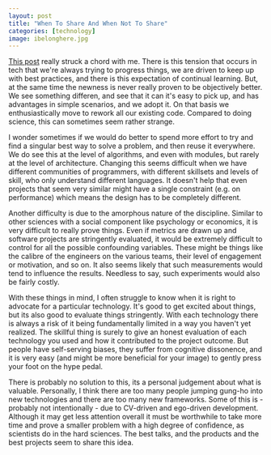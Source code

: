 ```yaml
---
layout: post
title: "When To Share And When Not To Share"
categories: [technology]
image: ibelonghere.jpg
---
```


[This post](https://medium.com/@saronyitbarek/i-dont-belong-in-tech-3d73d8fd6f34#.effwnj8k7) really struck a chord with me. There is this tension that occurs in tech that we're always trying to progress things, we are driven to keep up with best practices, and there is this expectation of continual learning. But, at the same time the newness is never really proven to be objectively better. We see something differen, and see that it can it's easy to pick up, and has advantages in simple scenarios, and we adopt it. On that basis we enthusiastically move to rework all our existing code. Compared to doing science, this can sometimes seem rather strange.

I wonder sometimes if we would do better to spend more effort to try and find a singular best way to solve a problem, and then reuse it everywhere. We do see this at the level of algorithms, and even with modules, but rarely at the level of architecture. Changing this seems difficult when we have different communities of programmers, with different skillsets and levels of skill, who only understand different languages. It doesn't help that even projects that seem very similar might have a single constraint (e.g. on performance) which means the design has to be completely different.

Another difficulty is due to the amorphous nature of the discipline. Similar to other sciences with a social component like psychology or economics, it is very difficult to really prove things. Even if metrics are drawn up and software projects are stringently evaluated, it would be extremely difficult to control for all the possible confounding variables. These might be things like the calibre of the engineers on the various teams, their level of engagement or motivation, and so on. It also seems likely that such measurements would tend to influence the results. Needless to say, such  experiments would also be fairly costly.

With these things in mind, I often struggle to know when it is right to advocate for a particular technology. It's good to get excited about things, but its also good to evaluate things stringently. With each technology there is always a risk of it being fundamentally limited in a way you haven't yet realized. The skillful thing is surely to give an honest evaluation of each technology you used and how it contributed to the project outcome. But people have self-serving biases, they suffer from cognitive dissonence, and it is very easy (and might be more beneficial for your image) to gently press your foot on the hype pedal.

There is probably no solution to this, its a personal judgement about what is valuable. Personally, I think there are too many people jumping gung-ho into new technologies and there are too many new frameworks. Some of this is - probably not intentionally - due to CV-driven and ego-driven development. Although it may get less attention overall it must be worthwhile to take more time and prove a smaller problem with a high degree of confidence, as scientists do in the hard sciences. The best talks, and the products and the best projects seem to share this idea.
